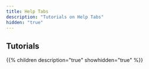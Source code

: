 ```yaml
---
title: Help Tabs
description: "Tutorials on Help Tabs"
hidden: "true"
---
```

## Tutorials

{{% children description="true" showhidden="true" %}}
